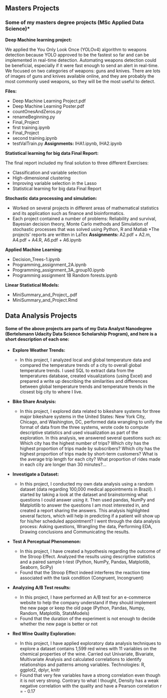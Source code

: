 
## Masters Projects
### Some of my masters degree projects (MSc Applied Data Science)*


**Deep Machine learning project:**

We applied the You Only Look Once (YOLOv4) algorithm to weapons detection because YOLO approved to be the fastest so far and can be implemented in real-time detection. Automating weapons detection could be beneficial, especially if it were fast enough to send an alert in real-time. We focused on two categories of weapons: guns and knives. There are lots of images of guns and knives available online, and they are probably the most commonly used weapons, so they will be the most useful to detect.

**Files:** 
* Deep Machine Learning Project.pdf
* Deep Machine Learning Poster.pdf
* countOnesAndZeros.py
* renameBeginning.py
* Final_Project
* first training.ipynb
* Final_Project
* second training.ipynb
* testValTrain.py
**Assignments:** IHA1.ipynb, IHA2.ipynb


**Statistical learning for big data Final Report:**

The final report included my final solution to three different Exercises:
* Classification and variable selection
* High-dimensional clustering
* Improving variable selection in the Lasso
* Statistical learning for big data Final Report



**Stochastic data processing and simulation:**
*	Worked on several projects in different areas of mathematical statistics and its application such as finance and bioinformatics.
* Each project contained a number of problems: Reliability and survival, Bayesian decision theory, Monte Carlo methods and Simulation of stochastic processes that was solved using Python, R and Matlab
*The projects’ reports are written in LaTex
**Assignments:** A2.pdf + A2.m, A4.pdf + A4.R, A6.pdf + A6.ipynb


**Applied Machine Learning:**
* Decision_Trees-1.ipynb
* Programming_assignment_2A.ipynb
* Programming_assignment_3A_group10.ipynb
* Programming assignment 1B Random forests.ipynb


**Linear Statistical Models:**
* MiniSummary_and_Project_.pdf
* MiniSummary_and_Project.Rmd



## Data Analysis Projects
#### Some of the above projects are parts of my Data Analyst Nanodegree (Bertelsmann Udacity Data Science Scholarship Program), and here is a short description of each one:

* **Explore Weather Trends:**
  - In this project, I analyzed local and global temperature data and compared the temperature trends of a city to overall global             temperature trends. I used SQL to extract data from the temperatures database, created visualizations (using Excel) and prepared a         write up describing the similarities and differences between global temperature trends and temperature trends in the closest big city     to where I live.
 
  
* **Bike Share Analysis:** 
  - In this project, I explored data related to bikeshare systems for three major bikeshare systems in the United States: New York City,       Chicago, and Washington, DC, performed data wrangling to unify the format of data from the three systems, wrote code to compute           descriptive statistics and used visualization as part of the exploration. In this analysis, we answered several questions such as:         Which city has the highest number of trips? Which city has the highest proportion of trips made by subscribers? Which city has the         highest proportion of trips made by short-term customers? What is the average trip length for each city? What proportion of rides made     in each city are longer than 30 minutes?...
 

* **Investigate a Dataset:**
  - In this project, I conducted my own data analysis using a random dataset (data regarding 100,000 medical appointments in Brazil). I       started by taking a look at the dataset and brainstorming what questions I could answer using it. Then used pandas, NumPy and             Matplotlib to answer the questions I am most interested in, and created a report sharing the answers. This analysis highlighted           several factors, which will help in predicting if a patient will show up for his/her scheduled appointment? I went through the data       analysis process: Asking questions, Wrangling the data, Performing EDA, Drawing conclusions and Communicating the results.
  
  
* **Test A Perceptual Phenomenon:**
  - In this project, I have created a hypothesis regarding the outcome of the Stroop Effect. Analyzed the results using descriptive           statistics and a paired sample t-test (Python, NumPy, Pandas, Matplotlib, Seaborn, SciPy)
  - Found that the Stroop Effect indeed interferes the reaction time associated with the task condition (Congruent, Incongruent)
  

* **Analyzing A/B Test results:**
  - In this project, I have performed an A/B test for an e-commerce website to help the company understand if they should implement the     new page or keep the old page (Python, Pandas, Numpy, Random, Matplotlib, StatsModels)
  - Found that the duration of the experiment is not enough to decide whether the new page is better or not
  
  
* **Red Wine Quality Exploration:**
  - In this project, I have applied exploratory data analysis techniques to explore a dataset contains 1,599 red wines with 11 variables     on the chemical properties of the wine. Carried out Univariate, Bivariate, Multivariate Analysis and calculated correlations to         identify relationships and patterns among variables. Technologies: R, ggplot2, dplyr, knitr
  - Found that very few variables have a strong correlation even though it is not very strong. Contrary to what I thought, Density has a     weak negative correlation with the quality and have a Pearson correlation r = - 0.17   
  



 

